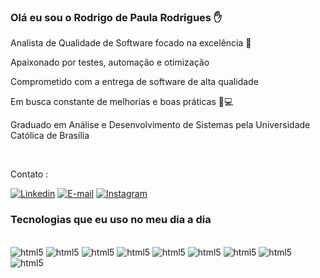 ### Olá eu sou o Rodrigo de Paula Rodrigues ✋


Analista de Qualidade de Software focado na excelência 🌟 

Apaixonado por testes, automação e otimização 

Comprometido com a entrega de software de alta qualidade

Em busca constante de melhorias e boas práticas 🧪💻 

Graduado em Análise e Desenvolvimento de Sistemas pela Universidade Católica de Brasília

<br>

Contato : 


[![Linkedin](https://img.shields.io/badge/LinkedIn-0077B5?style=for-the-badge&logo=linkedin&logoColor=white)](https://www.linkedin.com/in/rodrigo-de-paula-rodrigues-7968b6297/)
[![E-mail](https://img.shields.io/badge/Gmail-D14836?style=for-the-badge&logo=gmail&logoColor=white)](rodrigodepauladev@gmail.com)
[![Instagram](https://img.shields.io/badge/Instagram-E4405F?style=for-the-badge&logo=instagram&logoColor=white)](https://www.instagram.com/maisdedoismilgols/)


### Tecnologias que eu uso no meu dia a dia
<div style="display: inline_block"><br/>

<img allign="center" alt="html5" src="https://img.shields.io/badge/cypress-239120?style=for-the-badge&logo=cypress">
<img allign="center" alt="html5" src="https://img.shields.io/badge/Cucumber-43B02A?style=for-the-badge&logo=cucumber&logoColor=white">
<img allign="center" alt="html5" src="https://img.shields.io/badge/HTML5-E34F26?style=for-the-badge&logo=html5&logoColor=white">
<img allign="center" alt="html5" src="https://img.shields.io/badge/CSS3-1572B6?style=for-the-badge&logo=css3&logoColor=white">
<img allign="center" alt="html5" src="https://img.shields.io/badge/JavaScript-F7DF1E?style=for-the-badge&logo=javascript&logoColor=black">
<img allign="center" alt="html5" src="https://img.shields.io/badge/Node.js-43853D?style=for-the-badge&logo=node.js&logoColor=white">
<img allign="center" alt="html5" src="https://img.shields.io/badge/React-20232A?style=for-the-badge&logo=react&logoColor=61DAFB">
<img allign="center" alt="html5" src="https://img.shields.io/badge/MySQL-00000F?style=for-the-badge&logo=mysql&logoColor=white">
<img allign="center" alt="html5" src="https://img.shields.io/badge/GIT-E44C30?style=for-the-badge&logo=git&logoColor=white">


</div><br>

